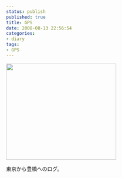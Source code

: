```yaml
---
status: publish
published: true
title: GPS
date: 2008-08-13 22:56:54
categories:
- diary
tags:
- GPS
---
```

<a href="http://junkai.org/blog/wp-content/uploads/2008/08/test.jpg"><img class="alignnone size-medium wp-image-115" title="test" src="http://junkai.org/blog/wp-content/uploads/2008/08/test-300x261.jpg" alt="" width="300" height="261" /></a>

東京から豊橋へのログ。
